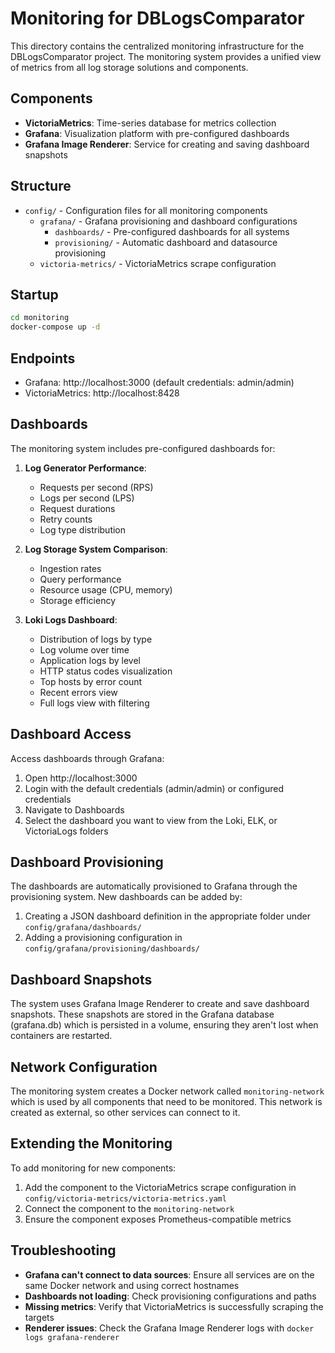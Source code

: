 # Monitoring for DBLogsComparator

This directory contains the centralized monitoring infrastructure for the DBLogsComparator project. The monitoring system provides a unified view of metrics from all log storage solutions and components.

## Components

- **VictoriaMetrics**: Time-series database for metrics collection
- **Grafana**: Visualization platform with pre-configured dashboards
- **Grafana Image Renderer**: Service for creating and saving dashboard snapshots

## Structure

- `config/` - Configuration files for all monitoring components
  - `grafana/` - Grafana provisioning and dashboard configurations
    - `dashboards/` - Pre-configured dashboards for all systems
    - `provisioning/` - Automatic dashboard and datasource provisioning
  - `victoria-metrics/` - VictoriaMetrics scrape configuration

## Startup

```bash
cd monitoring
docker-compose up -d
```

## Endpoints

- Grafana: http://localhost:3000 (default credentials: admin/admin)
- VictoriaMetrics: http://localhost:8428

## Dashboards

The monitoring system includes pre-configured dashboards for:

1. **Log Generator Performance**:
   - Requests per second (RPS)
   - Logs per second (LPS)
   - Request durations
   - Retry counts
   - Log type distribution

2. **Log Storage System Comparison**:
   - Ingestion rates
   - Query performance
   - Resource usage (CPU, memory)
   - Storage efficiency

3. **Loki Logs Dashboard**:
   - Distribution of logs by type
   - Log volume over time
   - Application logs by level
   - HTTP status codes visualization
   - Top hosts by error count
   - Recent errors view
   - Full logs view with filtering

## Dashboard Access

Access dashboards through Grafana:
1. Open http://localhost:3000
2. Login with the default credentials (admin/admin) or configured credentials
3. Navigate to Dashboards
4. Select the dashboard you want to view from the Loki, ELK, or VictoriaLogs folders

## Dashboard Provisioning

The dashboards are automatically provisioned to Grafana through the provisioning system. New dashboards can be added by:

1. Creating a JSON dashboard definition in the appropriate folder under `config/grafana/dashboards/`
2. Adding a provisioning configuration in `config/grafana/provisioning/dashboards/`

## Dashboard Snapshots

The system uses Grafana Image Renderer to create and save dashboard snapshots. These snapshots are stored in the Grafana database (grafana.db) which is persisted in a volume, ensuring they aren't lost when containers are restarted.

## Network Configuration

The monitoring system creates a Docker network called `monitoring-network` which is used by all components that need to be monitored. This network is created as external, so other services can connect to it.

## Extending the Monitoring

To add monitoring for new components:

1. Add the component to the VictoriaMetrics scrape configuration in `config/victoria-metrics/victoria-metrics.yaml`
2. Connect the component to the `monitoring-network`
3. Ensure the component exposes Prometheus-compatible metrics

## Troubleshooting

- **Grafana can't connect to data sources**: Ensure all services are on the same Docker network and using correct hostnames
- **Dashboards not loading**: Check provisioning configurations and paths
- **Missing metrics**: Verify that VictoriaMetrics is successfully scraping the targets
- **Renderer issues**: Check the Grafana Image Renderer logs with `docker logs grafana-renderer`
